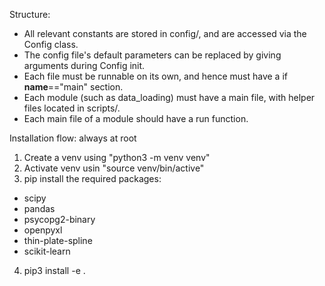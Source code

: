 Structure:
- All relevant constants are stored in config/, and are accessed via the Config class.
- The config file's default parameters can be replaced by giving arguments during Config init.
- Each file must be runnable on its own, and hence must have a if __name__=="main" section.
- Each module (such as data_loading) must have a main file, with helper files located in scripts/.
- Each main file of a module should have a run function.

Installation flow: always at root
1. Create a venv using "python3 -m venv venv"
2. Activate venv usin "source venv/bin/active"
3. pip install the required packages:
- scipy
- pandas
- psycopg2-binary
- openpyxl
- thin-plate-spline
- scikit-learn
4. pip3 install -e .
